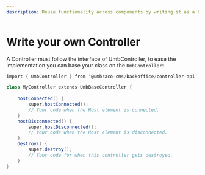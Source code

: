 ```yaml
---
description: Reuse functionality across components by writing it as a Controller
---
```


# Write your own Controller

A Controller must follow the interface of UmbController, to ease the implementation you can base your class on the `UmbController`:

```csharp
import { UmbController } from '@umbraco-cms/backoffice/controller-api';

class MyController extends UmbBaseController {
	
	hostConnected() {
		super.hostConnected();
		// Your code when the Host element is connected.
	}
	hostDisconnected() {
		super.hostDisconnected();
		// Your code when the Host element is disconnected.
	}
	destroy() {
		super.destroy();
		// Your code for when this controller gets destroyed.
	}
}
```
